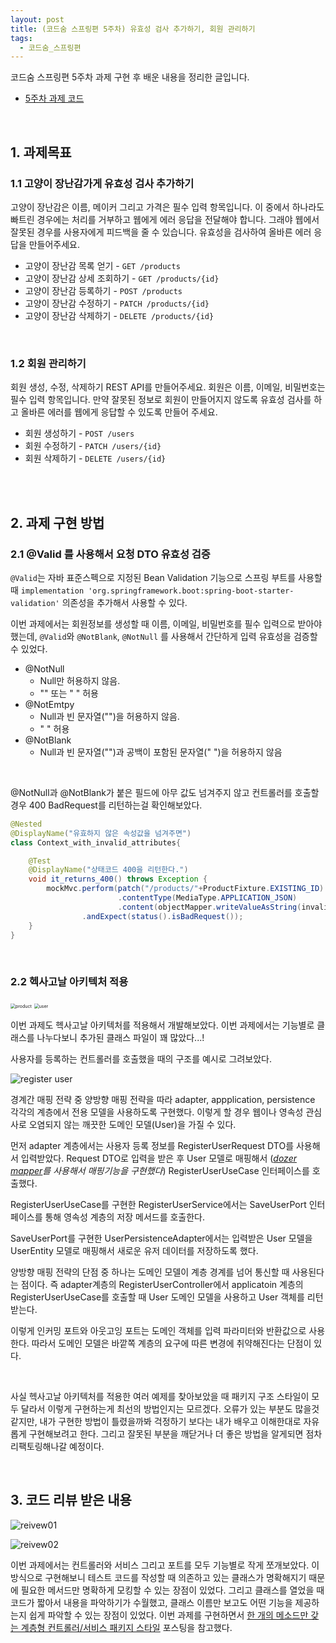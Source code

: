 ```yaml
---
layout: post
title: (코드숨 스프링편 5주차) 유효성 검사 추가하기, 회원 관리하기
tags:
  - 코드숨_스프링편
---
```


코드숨 스프링편 5주차 과제 구현 후 배운 내용을 정리한 글입니다. 

- [5주차 과제 코드](https://github.com/duohui12/spring-week5-assignment-1/tree/duohui12)

<br>

## 1. 과제목표  

### 1.1 고양이 장난감가게 유효성 검사 추가하기

고양이 장난감은 이름, 메이커 그리고 가격은 필수 입력 항목입니다. 이 중에서 하나라도 빠트린 경우에는 처리를 거부하고 웹에게 에러 응답을 전달해야 합니다. 그래야 웹에서 잘못된 경우를 사용자에게 피드백을 줄 수 있습니다. 유효성을 검사하여 올바른 에러 응답을 만들어주세요.

- 고양이 장난감 목록 얻기 - `GET /products`
- 고양이 장난감 상세 조회하기 - `GET /products/{id}`
- 고양이 장난감 등록하기 - `POST /products`
- 고양이 장난감 수정하기 - `PATCH /products/{id}`
- 고양이 장난감 삭제하기 - `DELETE /products/{id}`

<br>

### 1.2 회원 관리하기

회원 생성, 수정, 삭제하기 REST API를 만들어주세요. 회원은 이름, 이메일, 비밀번호는 필수 입력 항목입니다. 만약 잘못된 정보로 회원이 만들어지지 않도록 유효성 검사를 하고 올바른 에러를 웹에게 응답할 수 있도록 만들어 주세요.

- 회원 생성하기 - `POST /users`
- 회원 수정하기 - `PATCH /users/{id}`
- 회원 삭제하기 - `DELETE /users/{id}`

<br>

<br>

## 2. 과제 구현 방법

### 2.1 @Valid 를 사용해서 요청 DTO 유효성 검증

`@Valid`는 자바 표준스펙으로 지정된 Bean Validation 기능으로 스프링 부트를 사용할 때 `implementation 'org.springframework.boot:spring-boot-starter-validation'` 의존성을 추가해서 사용할 수 있다. 

이번 과제에서는 회원정보를 생성할 때 이름, 이메일, 비밀번호를 필수 입력으로 받아야했는데, `@Valid`와 `@NotBlank`, `@NotNull` 를 사용해서 간단하게 입력 유효성을 검증할 수 있었다. 

- @NotNull 
  - Null만 허용하지 않음. 
  - "" 또는 " " 허용
- @NotEmtpy
  - Null과 빈 문자열("")을 허용하지 않음. 
  - " " 허용
- @NotBlank
  - Null과 빈 문자열("")과 공백이 포함된 문자열(" ")을 허용하지 않음

<br>

@NotNull과 @NotBlank가 붙은 필드에 아무 값도 넘겨주지 않고 컨트롤러를 호출할 경우 400 BadRequest를 리턴하는걸 확인해보았다. 

```java
@Nested
@DisplayName("유효하지 않은 속성값을 넘겨주면")
class Context_with_invalid_attributes{

    @Test
    @DisplayName("상태코드 400을 리턴한다.")
    void it_returns_400() throws Exception {
        mockMvc.perform(patch("/products/"+ProductFixture.EXISTING_ID)
                        .contentType(MediaType.APPLICATION_JSON)
                        .content(objectMapper.writeValueAsString(invalidRequest)))
                .andExpect(status().isBadRequest());
    }
}
```

<br>

### 2.2 헥사고날 아키텍처 적용

<img src="https://github.com/AmyJJung/blog/blob/main/images/codesoom/week5/product.png?raw=true" alt="product" style="zoom:50%; margin-bottom:0" />

<img src="https://github.com/AmyJJung/blog/blob/main/images/codesoom/week5/user.png?raw=true" alt="user" style="zoom:50%; margin-top:0; "/>

이번 과제도 헥사고날 아키텍처를 적용해서 개발해보았다. 이번 과제에서는 기능별로 클래스를 나누다보니 추가된 클래스 파일이 꽤 많았다...! 

사용자를 등록하는 컨트롤러를 호출했을 때의 구조를 예시로 그려보았다. 

![register user](https://raw.githubusercontent.com/AmyJJung/blog/f0ad55815d5de92e2f2cab1b46e5d1a5cf4334a2/images/codesoom/week5/archi.jpeg)

경계간 매핑 전략 중 양방향 매핑 전략을 따라 adapter, appplication, persistence 각각의 계층에서 전용 모델을 사용하도록 구현했다. 이렇게 할 경우 웹이나 영속성 관심사로 오염되지 않는 깨끗한 도메인 모델(User)을 가질 수 있다.  

먼저 adapter 계층에서는 사용자 등록 정보를 RegisterUserRequest DTO를 사용해서 입력받았다. Request DTO로 입력을 받은 후 User 모델로 매핑해서 (<I>[dozer mapper](https://www.baeldung.com/dozer)를 사용해서 매핑기능을 구현했다</I>) RegisterUserUseCase 인터페이스를 호출했다. 

RegisterUserUseCase를 구현한 RegisterUserService에서는 SaveUserPort 인터페이스를 통해 영속성 계층의 저장 메서드를 호출한다. 

SaveUserPort를 구현한 UserPersistenceAdapter에서는 입력받은 User 모델을 UserEntity 모델로 매핑해서 새로운 유저 데이터를 저장하도록 했다. 

양방향 매핑 전략의 단점 중 하나는 도메인 모델이 계층 경계를 넘어 통신할 때 사용된다는 점이다. 즉 adapter계층의 RegisterUserController에서 applicatoin 계층의 RegisterUserUseCase를 호출할 때 User 도메인 모델을 사용하고 User 객체를 리턴받는다. 

이렇게 인커밍 포트와 아웃고잉 포트는 도메인 객체를 입력 파라미터와 반환값으로 사용한다. 따라서 도메인 모델은 바깥쪽 계층의 요구에 따른 변경에 취약해진다는 단점이 있다. 

<br>

사실 헥사고날 아키텍처를 적용한 여러 예제를 찾아보았을 때 패키지 구조 스타일이 모두 달라서 이렇게 구현하는게 최선의 방법인지는 모르겠다. 오류가 있는 부분도 많을것 같지만, 내가 구현한 방법이 틀렸을까봐 걱정하기 보다는 내가 배우고 이해한대로 자유롭게 구현해보려고 한다. 그리고 잘못된 부분을 깨닫거나 더 좋은 방법을 알게되면 점차 리팩토링해나갈 예정이다.<br>

<br>

## 3. 코드 리뷰 받은 내용

![reivew01](https://github.com/AmyJJung/blog/blob/main/images/codesoom/week5/reivew01.png?raw=true)

![reivew02](https://github.com/AmyJJung/blog/blob/main/images/codesoom/week5/review02.png?raw=true)

이번 과제에서는 컨트롤러와 서비스 그리고 포트를 모두 기능별로 작게 쪼개보았다. 이 방식으로 구현해보니 테스트 코드를 작성할 때 의존하고 있는 클래스가 명확해지기 때문에 필요한 메서드만 명확하게 모킹할 수 있는 장점이 있었다. 그리고 클래스를 열었을 때 코드가 짧아서 내용을 파악하기가 수월했고, 클래스 이름만 보고도 어떤 기능을 제공하는지 쉽게 파악할 수 있는 장점이 있었다. 이번 과제를 구현하면서 [한 개의 메소드만 갖는 계층형 컨트롤러/서비스 패키지 스타일](https://johngrib.github.io/wiki/article/hierarchical-controller-package-structure/) 포스팅을 참고했다. 

<br>

